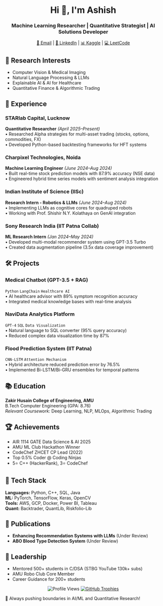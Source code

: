 <h1 align="center">Hi 👋, I'm Ashish</h1>
<h3 align="center">Machine Learning Researcher | Quantitative Strategist | AI Solutions Developer</h3>

<p align="center">
  <a href="mailto:rathoreashish146@gmail.com">📧 Email</a> | 
  <a href="https://www.linkedin.com/in/rathore-ashish-k76">🔗 LinkedIn</a> |
  <a href="https://kaggle.com/aram76">📊 Kaggle</a> |
  <a href="https://leetcode.com/rathoreashish146/">💻 LeetCode</a>
</p>

## 🚀 Research Interests
- Computer Vision & Medical Imaging
- Natural Language Processing & LLMs
- Explainable AI & AI for Healthcare
- Quantitative Finance & Algorithmic Trading

## 💼 Experience

### STARlab Capital, Lucknow
**Quantitative Researcher** _(April 2025–Present)_  
• Researched Alpha strategies for multi-asset trading (stocks, options, commodities, FX)  
• Developed Python-based backtesting frameworks for HFT systems

### Charpixel Technologies, Noida
**Machine Learning Engineer** _(June 2024–Aug 2024)_  
• Built real-time stock prediction models with 87.9% accuracy (NSE data)  
• Engineered hybrid time series models with sentiment analysis integration

### Indian Institute of Science (IISc)
**Research Intern - Robotics & LLMs** _(June 2024–Aug 2024)_  
• Implementing LLMs as cognitive cores for quadruped robots  
• Working with Prof. Shishir N.Y. Kolathaya on GenAI integration

### Sony Research India (IIT Patna Collab)
**ML Research Intern** _(Jan 2024–May 2024)_  
• Developed multi-modal recommender system using GPT-3.5 Turbo  
• Created data augmentation pipeline (3.5x data coverage improvement)

## 🛠 Projects

### Medical Chatbot (GPT-3.5 + RAG)
`Python` `LangChain` `Healthcare AI`  
• AI healthcare advisor with 89% symptom recognition accuracy  
• Integrated medical knowledge bases with real-time analysis

### NaviData Analytics Platform
`GPT-4` `SQL` `Data Visualization`  
• Natural language to SQL converter (95% query accuracy)  
• Reduced complex data visualization time by 87%

### Flood Prediction System (IIT Patna)
`CNN-LSTM` `Attention Mechanism`  
• Hybrid architecture reduced prediction error by 76.5%  
• Implemented Bi-LSTM/Bi-GRU ensembles for temporal patterns

## 📚 Education

**Zakir Husain College of Engineering, AMU**  
B.Tech Computer Engineering (GPA: 8.76)  
*Relevant Coursework:* Deep Learning, NLP, MLOps, Algorithmic Trading

## 🏆 Achievements
- AIR 1114 GATE Data Science & AI 2025
- AMU ML Club Hackathon Winner
- CodeChef ZHCET CP Lead (2022)
- Top 0.5% Coder @ Coding Ninjas
- 5⭐ C++ (HackerRank), 3⭐ CodeChef

## 🔧 Tech Stack
**Languages:** Python, C++, SQL, Java  
**ML:** PyTorch, TensorFlow, Keras, OpenCV  
**Tools:** AWS, GCP, Docker, Power BI, Tableau  
**Quant:** Backtrader, QuantLib, Riskfolio-Lib  

## 📝 Publications
- **Enhancing Recommendation Systems with LLMs** (Under Review)
- **ABO Blood Type Detection System** (Under Review)

## 🤝 Leadership
- Mentored 500+ students in C/DSA (STBG YouTube 130k+ subs)
- AMU Robo Club Core Member
- Career Guidance for 200+ students

<p align="center">
  <img src="https://komarev.com/ghpvc/?username=rathoreashish146&label=Profile%20views&color=0e75b6&style=flat" alt="Profile Views" />
  <a href="https://github.com/ryo-ma/github-profile-trophy">
    <img src="https://github-profile-trophy.vercel.app/?username=rathoreashish146" alt="GitHub Trophies" />
  </a>
</p>

🚀 Always pushing boundaries in AI/ML and Quantitative Research!
